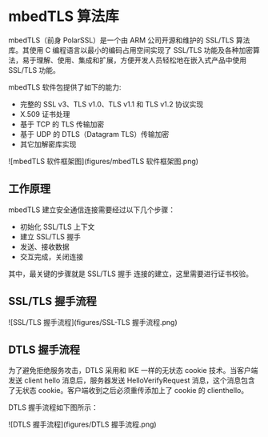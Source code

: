 # mbedTLS 算法库

mbedTLS（前身 PolarSSL）是一个由 ARM 公司开源和维护的 SSL/TLS 算法库。其使用 C 编程语言以最小的编码占用空间实现了 SSL/TLS 功能及各种加密算法，易于理解、使用、集成和扩展，方便开发人员轻松地在嵌入式产品中使用 SSL/TLS 功能。



mbedTLS 软件包提供了如下的能力:

- 完整的 SSL v3、TLS v1.0、TLS v1.1 和 TLS v1.2 协议实现
- X.509 证书处理
- 基于 TCP 的 TLS 传输加密
- 基于 UDP 的 DTLS（Datagram TLS）传输加密
- 其它加解密库实现

![mbedTLS 软件框架图](figures/mbedTLS 软件框架图.png)

## 工作原理

mbedTLS 建立安全通信连接需要经过以下几个步骤：

- 初始化 SSL/TLS 上下文
- 建立 SSL/TLS 握手
- 发送、接收数据
- 交互完成，关闭连接

其中，最关键的步骤就是 SSL/TLS 握手 连接的建立，这里需要进行证书校验。

## SSL/TLS 握手流程

![SSL/TLS 握手流程](figures/SSL-TLS 握手流程.png)

## DTLS 握手流程

为了避免拒绝服务攻击，DTLS 采用和 IKE 一样的无状态 cookie 技术。当客户端发送 client hello 消息后，服务器发送 HelloVerifyRequest 消息，这个消息包含了无状态 cookie。客户端收到之后必须重传添加上了 cookie 的 clienthello。

DTLS 握手流程如下图所示：

![DTLS 握手流程](figures/DTLS 握手流程.png)
